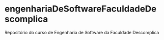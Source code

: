 # engenhariaDeSoftwareFaculdadeDescomplica
 Repositório do curso de Engenharia de Software da Faculdade Descomplica
